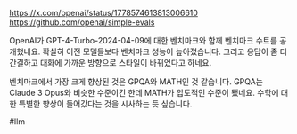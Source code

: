https://x.com/openai/status/1778574613813006610
https://github.com/openai/simple-evals

OpenAI가 GPT-4-Turbo-2024-04-09에 대한 벤치마크와 함께 벤치마크 수트를 공개했네요. 확실히 이전 모델들보다 벤치마크 성능이 높아졌습니다. 그리고 응답이 좀 더 간결하고 대화에 가까운 방향으로 스타일이 바뀌었다고 하네요.

벤치마크에서 가장 크게 향상된 것은 GPQA와 MATH인 것 같습니다. GPQA는 Claude 3 Opus와 비슷한 수준이긴 한데 MATH가 압도적인 수준이 됐네요. 수학에 대한 특별한 향상이 들어갔다는 것을 시사하는 듯 싶습니다.

#llm 
